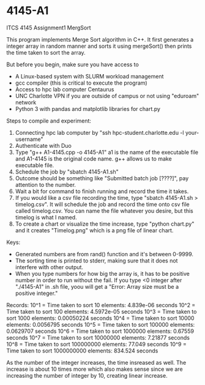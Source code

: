 # 4145-A1
ITCS 4145 Assignment1 MergSort

This program implements Merge Sort algorithm in C++.
It first generates a integer array in random manner and sorts it using mergeSort() then prints the time taken to sort the array.


But before you begin, make sure you have access to 
- A Linux-based system with SLURM workload management
- gcc compiler (this is critical to execute the program)
- Access to hpc lab computer Centaurus
- UNC Charlotte VPN if you are outside of campus or not using "eduroam" network
- Python 3 with pandas and matplotlib libraries for chart.py


Steps to compile and experiment:

1. Connecting hpc lab computer by "ssh hpc-student.charlotte.edu -l your-username"
2. Authenticate with Duo
3. Type "g++ A1-4145.cpp -o 4145-A1" a1 is the name of the executable file and A1-4145 is the original code name. g++ allows us to make executable file.
4. Schedule the job by "sbatch 4145-A1.sh"
5. Outcome should be something like "Submitted batch job [????]", pay attention to the number.
6. Wait a bit for command to finish running and record the time it takes. 
7. If you would like a csv file recording the time, type "sbatch 4145-A1.sh > timelog.csv". It will schedule the job and record the time onto csv file called timelog.csv. You can name the file whatever you desire, but this timelog is what I named. 
8. To create a chart or visualize the  time increase, type "python chart.py" and it creates "Timelog.png" which is a png file of linear chart. 

Keys:
- Generated numbers are from rand() function and it's between 0-9999.
- The sorting time is printed to stderr, making sure that it does not interfere with other output.
- When you type numbers for how big the array is, it has to be positive number in order to run without the fail. If you type <0 integer after "./4145-A1" in .sh file, yoou will get a "Error: Array size must be a positive integer."


Records:
10^1 = Time taken to sort 10 elements: 4.839e-06 seconds
10^2 = Time taken to sort 100 elements: 4.5972e-05 seconds
10^3 = Time taken to sort 1000 elements: 0.00050224 seconds
10^4 = Time taken to sort 10000 elements: 0.0056795 seconds
10^5 = Time taken to sort 100000 elements: 0.0629707 seconds
10^6 = Time taken to sort 1000000 elements: 0.67559 seconds
10^7 = Time taken to sort 10000000 elements: 7.21877 seconds
10^8 = Time taken to sort 100000000 elements: 77.049 seconds
10^9 = Time taken to sort 1000000000 elements: 834.524 seconds

As the number of the integer increases, the time insreased as well. The increase is about 10 times more which also makes sense since we are increasing the number of integer by 10, creating linear increase.

